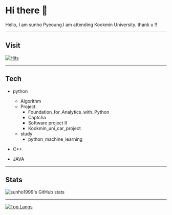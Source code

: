 # Hi there 👋
Hello, I am sunho Pyeoung.I am attending Kookmin University.
thank u !!
***
## Visit
[![Hits](https://hits.seeyoufarm.com/api/count/incr/badge.svg?url=https%3A%2F%2Fgithub.com%2Fsunho1999&count_bg=%2379C83D&title_bg=%23555555&icon=piwigo.svg&icon_color=%23EFE9E3&title=sun&edge_flat=false)](https://hits.seeyoufarm.com)
***
## Tech
+ python
  + Algorithm
  + Project
    + Foundation_for_Analytics_with_Python
    + Captcha
    + Software project II
    + Kookmin_uni_car_project
  + study
    + python_machine_learning
  
+ C++
+ JAVA

***
## Stats
![sunho1999's GitHub stats](https://github-readme-stats.vercel.app/api?username=sunho1999&show_icons=true&theme=radical&hide=prs,contribs)

***

[![Top Langs](https://github-readme-stats.vercel.app/api/top-langs/?username=sunho1999&layout=compact)](https://github.com/sunho1999/github-readme-stats)




